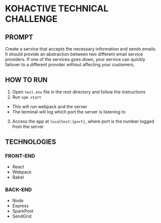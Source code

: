 # KOHACTIVE TECHNICAL CHALLENGE


## PROMPT
Create a service that accepts the necessary information and sends emails. It should provide an abstraction between two different email service providers. If one of the services goes down, your service can quickly failover to a different provider without affecting your customers.

## HOW TO RUN
1. Open `test.env` file in the root directory and follow the instructions
2. Run `npm start`
  * This will run webpack and the server
  * The terminal will log which port the server is listening to
3. Access the app at `localhost:{port}`, where port is the number logged from the server

## TECHNOLOGIES

### FRONT-END
* React
* Webpack
* Babel

### BACK-END
* Node
* Express
* SparkPost
* SendGrid
